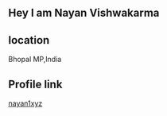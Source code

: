 ## Hey I am Nayan Vishwakarma



## location

Bhopal MP,India

## Profile link

[nayan1xyz](https://github.com/nayan1xyz)
